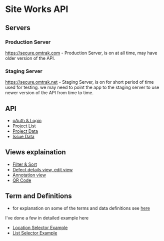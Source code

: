 Site Works API
============== 

Servers
-------

### Production Server ###

https://secure.omtrak.com - Production Server, is on at all time, may have older version of the API.

### Staging Server ###

https://secure.omtrak.net - Staging Server, is on for short period of time used for testing.  we may need to point the app to the staging server to use newer version of the API from time to time.

API 
---
* [oAuth & Login](oauth-login.md "Oauth And Login")
* [Project List](project-list.md "Project List")
* [Project Data](project-data.md "Project Data")
* [Issue Data](issue-data.md "Project List")

Views explaination
------------------
* [Filter & Sort](filter-sort.md "location filter, filter, sort")
* [Defect details view, edit view](defect-details-view.md "Defect details view, edit view")
* [Annotation view](photo-annotation.md)
* [QR Code](qr-code-scan.md)

Term and Definitions
--------------------
* for explanation on some of the terms and data definitions see [here](definitions.md "Definitions")

I've done a few in detailed example here

* [Location Selector Example](location-example.md "Location Selector Example")
* [List Selector Example](list-example.md "List Selector Example")



